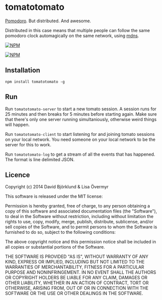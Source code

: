 # tomatotomato

[Pomodoro](http://en.wikipedia.org/wiki/Pomodoro_Technique). But distributed. And awesome.

Distributed in this case means that multiple people can follow the same pomodoro clock automagically on the same network, using [mdns](http://npmjs.org/package/mdns).

[![NPM](https://nodei.co/npm/tomatotomato.png?downloads&stars)](https://nodei.co/npm/tomatotomato/)

[![NPM](https://nodei.co/npm-dl/tomatotomato.png)](https://nodei.co/npm/tomatotomato/)

## Installation

```
npm install tomatotomato -g
```

## Run

Run `tomatotomato-server` to start a new tomato session. A session runs for 25 minutes and then breaks for 5 minutes before starting again. Make sure that there's only one server running simultaniously, otherwise weird things will happen.

Run `tomatotomato-client` to start listening for and joining tomato sessions on your local network. You need someone on your local network to be the server for this to work.

Run `tomatotomato-log` to get a stream of all the events that has happened. The format is line delimited JSON.

## Licence

Copyright (c) 2014 David Björklund & Lisa Övermyr

This software is released under the MIT license:

Permission is hereby granted, free of charge, to any person obtaining a copy
of this software and associated documentation files (the "Software"), to deal
in the Software without restriction, including without limitation the rights
to use, copy, modify, merge, publish, distribute, sublicense, and/or sell
copies of the Software, and to permit persons to whom the Software is
furnished to do so, subject to the following conditions:

The above copyright notice and this permission notice shall be included in
all copies or substantial portions of the Software.

THE SOFTWARE IS PROVIDED "AS IS", WITHOUT WARRANTY OF ANY KIND, EXPRESS OR
IMPLIED, INCLUDING BUT NOT LIMITED TO THE WARRANTIES OF MERCHANTABILITY,
FITNESS FOR A PARTICULAR PURPOSE AND NONINFRINGEMENT. IN NO EVENT SHALL THE
AUTHORS OR COPYRIGHT HOLDERS BE LIABLE FOR ANY CLAIM, DAMAGES OR OTHER
LIABILITY, WHETHER IN AN ACTION OF CONTRACT, TORT OR OTHERWISE, ARISING FROM,
OUT OF OR IN CONNECTION WITH THE SOFTWARE OR THE USE OR OTHER DEALINGS IN
THE SOFTWARE.

